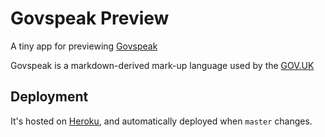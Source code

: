 # Govspeak Preview

A tiny app for previewing [Govspeak](https://github.com/alphagov/govspeak)

Govspeak is a markdown-derived mark-up language used by the [GOV.UK](https://github.com/alphagov)

## Deployment

It's hosted on [Heroku](http://govspeak-preview.herokuapp.com/), and automatically deployed when `master` changes.


